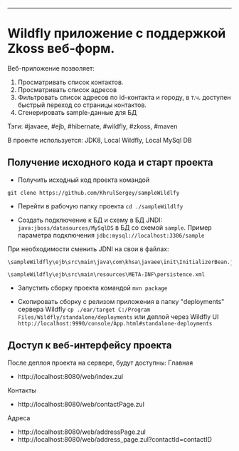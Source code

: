 ---
# Wildfly приложение с поддержкой Zkoss веб-форм.

Веб-приложение позволяет:
 1. Просматривать список контактов.
 2. Просматривать список адресов
 3. Фильтровать список адресов по id-контакта и городу, в т.ч. доступен быстрый переход со страницы контактов. 
 4. Сгенерировать sample-данные для БД
 
Тэги: #javaee, #ejb, #hibernate, #wildfly, #zkoss, #maven

В проекте используется: JDK8, Local Wildfly, Local MySql DB

## Получение исходного кода и старт проекта 
 
- Получить исходный код проекта командой
 ```
 git clone https://github.com/KhrulSergey/sampleWildlfy
 ```

- Перейти в рабочую папку проекта
`cd ./sampleWildlfy`

- Создать подключение к БД и схему в БД
JNDI: `java:jboss/datasources/MySqlDS` в БД со схемой `sample`.
Пример параметра подключения  `jdbc:mysql://localhost:3306/sample`

При необходимости сменить JDNI на свои в файлах:
```
\sampleWildfly\ejb\src\main\java\com\khsa\javaee\init\InitializerBean.java

\sampleWildfly\ejb\src\main\resources\META-INF\persistence.xml
```

- Запустить сборку проекта командой
`mvn package`

- Скопировать сборку с релизом приложения в папку "deployments" сервера Wildfly
`cp ./ear/target C:/Program Files/Wildfly/standalone/deployments`
или деплой через Wildfly UI 
`http://localhost:9990/console/App.html#standalone-deployments`

## Доступ к веб-интерфейсу проекта
После деплоя проекта на сервере, будут доступны:
Главная
* http://localhost:8080/web/index.zul

Контакты
* http://localhost:8080/web/contactPage.zul

Адреса
* http://localhost:8080/web/addressPage.zul
* http://localhost:8080/web/address_page.zul?contactId=contactID
